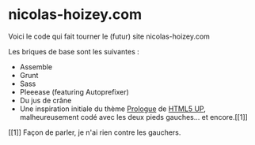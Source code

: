 nicolas-hoizey.com
==================

Voici le code qui fait tourner le (futur) site nicolas-hoizey.com

Les briques de base sont les suivantes :
- Assemble
- Grunt
- Sass
- Pleeease (featuring Autoprefixer)
- Du jus de crâne
- Une inspiration initiale du thème [Prologue](http://html5up.net/uploads/demos/prologue/) de [HTML5 UP](http://html5up.net/), malheureusement codé avec les deux pieds gauches… et encore.[[1]] 


[[1]] Façon de parler, je n'ai rien contre les gauchers.

